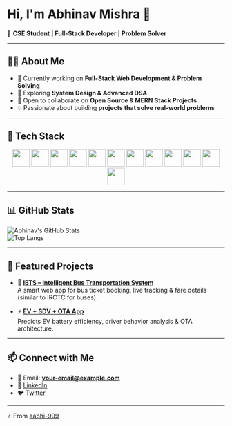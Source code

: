 # Hi, I'm Abhinav Mishra 👋  

🚀 **CSE Student | Full-Stack Developer | Problem Solver**  

---

## 👨‍💻 About Me  
- 🔭 Currently working on **Full-Stack Web Development & Problem Solving**  
- 🌱 Exploring **System Design & Advanced DSA**  
- 🤝 Open to collaborate on **Open Source & MERN Stack Projects**  
- 💡 Passionate about building **projects that solve real-world problems**  

---

## 🚀 Tech Stack  
<p align="center">
  <!-- Languages -->
  <img src="https://cdn.jsdelivr.net/gh/devicons/devicon/icons/cplusplus/cplusplus-original.svg" width="40" height="40"/>
  <img src="https://cdn.jsdelivr.net/gh/devicons/devicon/icons/python/python-original.svg" width="40" height="40"/>
  <img src="https://cdn.jsdelivr.net/gh/devicons/devicon/icons/javascript/javascript-original.svg" width="40" height="40"/>
  <img src="https://cdn.jsdelivr.net/gh/devicons/devicon/icons/html5/html5-original.svg" width="40" height="40"/>
  <img src="https://cdn.jsdelivr.net/gh/devicons/devicon/icons/css3/css3-original.svg" width="40" height="40"/>
  
  <!-- Databases -->
  <img src="https://cdn.jsdelivr.net/gh/devicons/devicon/icons/mongodb/mongodb-original.svg" width="40" height="40"/>
  <img src="https://cdn.jsdelivr.net/gh/devicons/devicon/icons/mysql/mysql-original.svg" width="40" height="40"/>
  
  <!-- Frameworks / Libraries -->
  <img src="https://cdn.jsdelivr.net/gh/devicons/devicon/icons/react/react-original.svg" width="40" height="40"/>
  <img src="https://cdn.jsdelivr.net/gh/devicons/devicon/icons/express/express-original.svg" width="40" height="40"/>
  <img src="https://cdn.jsdelivr.net/gh/devicons/devicon/icons/nodejs/nodejs-original.svg" width="40" height="40"/>
  
  <!-- Tools -->
  <img src="https://cdn.jsdelivr.net/gh/devicons/devicon/icons/git/git-original.svg" width="40" height="40"/>
  <img src="https://cdn.jsdelivr.net/gh/devicons/devicon/icons/github/github-original.svg" width="40" height="40"/>

---

## 📊 GitHub Stats  

![Abhinav's GitHub Stats](https://github-readme-stats.vercel.app/api?username=aabhi-999&show_icons=true&theme=tokyonight)  
![Top Langs](https://github-readme-stats.vercel.app/api/top-langs/?username=aabhi-999&layout=compact&theme=tokyonight)  


---

## 📌 Featured Projects  
- 🚌 [**IBTS – Intelligent Bus Transportation System**](https://github.com/aabhi-999/IBTS)  
   A smart web app for bus ticket booking, live tracking & fare details (similar to IRCTC for buses).  

- ⚡ [**EV + SDV + OTA App**](https://github.com/aabhi-999/EV-SDV-OTA)  
   Predicts EV battery efficiency, driver behavior analysis & OTA architecture.  

---

## 📫 Connect with Me  
- 📧 Email: **your-email@example.com**  
- 💼 [LinkedIn](https://www.linkedin.com/in/your-link/)  
- 🐦 [Twitter](https://twitter.com/your-handle)  

---

⭐️ From [aabhi-999](https://github.com/aabhi-999)
